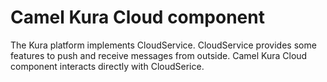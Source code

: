 # Camel Kura Cloud component

The Kura platform implements CloudService. CloudService provides some features to push and receive messages from outside. Camel Kura Cloud component interacts directly with CloudSerice.